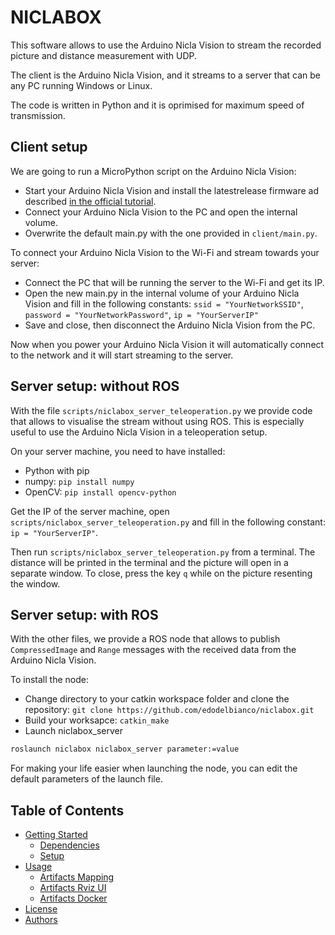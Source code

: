 # NICLABOX
This software allows to use the Arduino Nicla Vision to stream the recorded picture and distance measurement with UDP.

The client is the Arduino Nicla Vision, and it streams to a server that can be any PC running Windows or Linux.

The code is written in Python and it is oprimised for maximum speed of transmission.

## Client setup
We are going to run a MicroPython script on the Arduino Nicla Vision:
- Start your Arduino Nicla Vision and install the latestrelease firmware ad described [in the official tutorial](https://docs.arduino.cc/tutorials/nicla-vision/getting-started).
- Connect your Arduino Nicla Vision to the PC and open the internal volume.
- Overwrite the default main.py with the one provided in ```client/main.py```.

To connect your Arduino Nicla Vision to the Wi-Fi and stream towards your server:
- Connect the PC that will be running the server to the Wi-Fi and get its IP.
- Open the new main.py in the internal volume of your Arduino Nicla Vision and fill in the following constants: ```ssid = "YourNetworkSSID"```, ```password = "YourNetworkPassword"```, ```ip = "YourServerIP"```
- Save and close, then disconnect the Arduino Nicla Vision from the PC.

Now when you power your Arduino Nicla Vision it will automatically connect to the network and it will start streaming to the server.


## Server setup: without ROS
With the file ```scripts/niclabox_server_teleoperation.py``` we provide code that allows to visualise the stream without using ROS. This is especially useful to use the Arduino Nicla Vision in a teleoperation setup.

On your server machine, you need to have installed:
- Python with pip
- numpy: ```pip install numpy```
- OpenCV: ```pip install opencv-python```

Get the IP of the server machine, open ```scripts/niclabox_server_teleoperation.py``` and fill in the following constant: ```ip = "YourServerIP"```.

Then run ```scripts/niclabox_server_teleoperation.py``` from a terminal. The distance will be printed in the terminal and the picture will open in a separate window. To close, press the key ```q``` while on the picture resenting the window.

## Server setup: with ROS
With the other files, we provide a ROS node that allows to publish ```CompressedImage``` and ```Range``` messages with the received data from the Arduino Nicla Vision.

To install the node:
- Change directory to your catkin workspace folder and clone the repository: ```git clone https://github.com/edodelbianco/niclabox.git```
- Build your worksapce: ```catkin_make```
- Launch niclabox_server
```bash
roslaunch niclabox niclabox_server parameter:=value
```
For making your life easier when launching the node, you can edit the default parameters of the launch file.
## Table of Contents

- [Getting Started](#getting-started)
  - [Dependencies](#dependencies)
  - [Setup](#setup)
- [Usage](#usage)
  - [Artifacts Mapping](#1-artifact-mapping)
  - [Artifacts Rviz UI](#2-artifacts-rviz-ui)
  - [Artifacts Docker](#3-artifacts-mapping-docker)
- [License](#license)
- [Authors](#authors)


